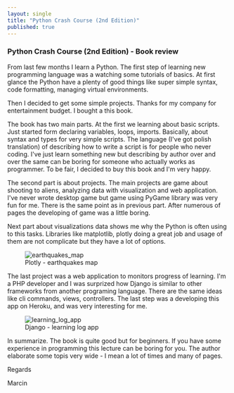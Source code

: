 ```yaml
---
layout: single
title: "Python Crash Course (2nd Edition)"
published: true
---
```


### Python Crash Course (2nd Edition) - Book review

From last few months I learn a Python. The first step of learning
new programming language was a watching some tutorials of basics.
At first glance the Python have a plenty of good things like super
simple syntax, code formatting, managing virtual environments. 

Then I decided to get some simple projects. Thanks for my company for entertainment budget. I bought a this book.

The book has two main parts. At the first we learning about 
basic scripts. Just started form declaring variables, loops, imports.
Basically, about syntax and types for very simple scripts. The language (I've got polish translation) of describing how to write a script is for people who never coding. I've just learn something new but describing by author over and over the same can be boring for 
someone who actually works as programmer. To be fair, I decided to 
buy this book and I'm very happy.

The second part is about projects. The main projects are game about shooting to aliens, analyzing data with visualization and web application. I've never wrote desktop game but game using PyGame 
library was very fun for me. There is the same point as in previous 
part. After numerous of pages the developing of game was a little boring. 

Next part about visualizations data shows me why the Python is often using to this tasks. Libraries like matplotlib, plotly doing a great job and usage of them are not complicate but they have a lot of 
options.

<figure class="align-center">
  <img src="{{ site.url }}{{ site.baseurl }}/assets/images/crash_course/crash_course_1.png" alt="earthquakes_map">
    <figcaption>Plotly - earthquakes map</figcaption>
</figure> 

The last project was a web application to monitors progress of learning. I'm a PHP developer and I was surprized how Django is similar to other frameworks from another programing language. 
There are the same ideas like cli commands, views, controllers. The 
last step was a developing this app on Heroku, and was very interesting for me.


<figure class="align-center">
  <img src="{{ site.url }}{{ site.baseurl }}/assets/images/crash_course/crash_course_2.png" alt="learning_log_app">
<figcaption>Django - learning log app</figcaption>
</figure> 


In summarize. The book is quite good but for beginners. If you have
some experience in programming this lecture can be boring for you. The author elaborate some topis very wide - I mean a lot of times and many of pages.

Regards

Marcin




